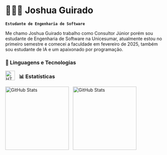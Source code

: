 # 👩🏻‍💻 Joshua Guirado

**`Estudante de Engenharia de Software`**

Me chamo Joshua Guirado trabalho como Consultor Júnior porém sou estudante de Engenharia de Software na Unicesumar, atualmente estou no primeiro semestre e comecei a faculdade em fevereiro de 2025, também sou estudante de IA e um apaixonado por programação.

### 🤖 Linguagens e Tecnologias


   <img 
    align="left" 
    alt="HTML"
    title="HTML" 
    width="30px" 
    style="padding-right: 10px;" 
    src="https://cdn.jsdelivr.net/gh/devicons/devicon@latest/icons/html5/html5-original-wordmark.svg" />


### 📊 Estatísticas

<p>
  <img 
    align="left" 
    alt="GitHub Stats" 
    height="200" 
    style="padding-right: 10px;" 
    src="https://github-readme-stats.vercel.app/api?username=JoshuaGuirado&show_icons=true&theme=tokyonight&include_all_commits=true&locale=pt-br" 
  />

<img 
      align="left" 
      alt="GitHub Stats" 
      height="200" 
      src="https://github-readme-stats.vercel.app/api/top-langs/?username=JoshuaGuirado&theme=tokyonight&layout=compact&custom_title=Tecnologias&langs_count=9" 
  />

</p>
